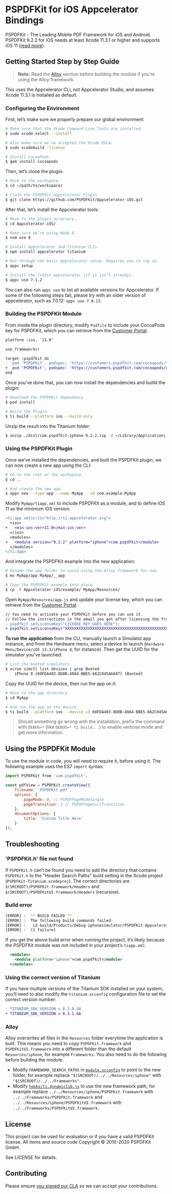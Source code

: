 # PSPDFKit for iOS Appcelerator Bindings

PSPDFKit - The Leading Mobile PDF Framework for iOS and Android. PSPDFKit 9.2.2 for iOS needs at least Xcode 11.3.1 or higher and supports iOS 11 ([read more](https://pspdfkit.com/guides/ios/current/announcements/version-support/)).

## Getting Started Step by Step Guide

> **Note:** Read the [Alloy](#alloy) section before building the module if you’re using the Alloy framework.

This uses the Appcelerator CLI, not Appcelerator Studio, and assumes Xcode 11.3.1 is installed as default.

### Configuring the Environment

First, let’s make sure we properly prepare our global environment:

```bash
# Make sure that the Xcode Command Line Tools are installed.
$ sudo xcode-select --install

# Also make sure we’ve accepted the Xcode EULA.
$ sudo xcodebuild -license

# Install CocoaPods.
$ gem install cocoapods
```

Then, let’s clone the plugin:

```bash
# Move to the workspace.
$ cd ~/path/to/workspace/

# Clone the PSPDFKit Appcelerator Plugin.
$ git clone https://github.com/PSPDFKit/Appcelerator-iOS.git
```

After that, let’s install the Appcelerator tools:

```bash
# Move to the plugin directory.
$ cd Appcelerator-iOS/

# Make sure we’re using Node 8.
$ nvm use 8

# Install Appcelerator and Titanium CLIs.
$ npm install appcelerator titanium

# Run through the basic Appcelerator setup. Requires you to log in.
$ appc setup

# Install the latest appcelerator (if it isn’t already).
$ appc use 7.1.2
```

You can also run `appc use` to list all available versions for Appcelerator. If some of the following steps fail, please try with an older version of appcelerator, such as 7.0.12: `appc use 7.0.12`.

### Building the PSPDFKit Module

From inside the plugin directory, modify `Podfile` to include your CocoaPods key for PSPDFKit, which you can retrieve from the [Customer Portal](https://customers.pspdfkit.com/customers/sign_in):

```diff
platform :ios, '11.0'

use_frameworks!

target :pspdfkit do
-  pod 'PSPDFKit', podspec: 'https://customers.pspdfkit.com/cocoapods/YOUR_COCOAPODS_KEY_GOES_HERE/pspdfkit/latest.podspec'
+  pod 'PSPDFKit', podspec: 'https://customers.pspdfkit.com/cocoapods/XXXXXXXXXXXXXXXXXXXXXXXXXXXX/pspdfkit/latest.podspec'
end
```

Once you’ve done that, you can now install the dependencies and builld the plugin:

```bash
# Download the PSPDFKit dependency.
$ pod install

# Build the Plugin.
$ ti build --platform ios --build-only
```

Unzip the result into the Titanium folder:

```bash
$ unzip ./dist/com.pspdfkit-iphone-9.2.2.zip -d ~/Library/Application\ Support/Titanium
```

### Using the PSPDFKit Plugin

Once we’ve installed the dependencies, and built the PSPDFKit plugin, we can now create a new app using the CLI:

```bash
# Go to the root of the workspace.
$ cd ..

# And create the new app.
$ appc new --type app --name MyApp --id com.example.MyApp
```

Modify `MyApp/tiapp.xml` to include PSPDFKit as a module, and to define iOS 11 as the minimum iOS version:

```diff
<ti:app xmlns:ti="http://ti.appcelerator.org">
  <ios>
+   <min-ios-ver>11.0</min-ios-ver>
  </ios>
  <modules>
+   <module version="9.2.2" platform="iphone">com.pspdfkit</module>
  </modules>
</ti:app>
```

And integrate the PSPDFKit example into the new application:

```bash
# Rename the app folder to avoid using the Alloy framework for now.
$ mv MyApp/app MyApp/__app

# Copy the PSPDFKit example into place.
$ cp -R Appcelerator-iOS/example/ MyApp/Resources/
```

Open `MyApp/Resources/app.js` and update your license key, which you can retrieve from the [Customer Portal](https://customers.pspdfkit.com/customers/sign_in):

```diff
// You need to activate your PSPDFKit before you can use it.
// Follow the instructions in the email you get after licensing the framework.
- pspdfkit.setLicenseKey("LICENSE_KEY_GOES_HERE");
+ pspdfkit.setLicenseKey("XXXXXXXXXXXXXXXXXXXXXXXXXXXXXXXXXXXXXXXXXXXXXXXXXXXXXXX");
```

**To run the application** from the CLI, manually launch a Simulator.app instance, and from the Hardware menu, select a device to launch (`Hardware Menu/Device/iOS 13.3/iPhone 8`, for instance). Then get the UUID for the simulator you’ve launched:

```bash
# List the booted simulators.
$ xcrun simctl list devices | grep Booted
    iPhone 8 (60FDA403-8D0B-40A4-BBE5-662C045A6A97) (Booted)
```

Copy the UUID for the device, then run the app on it:

```bash
# Move to the app directory.
$ cd MyApp

# And run the app on the device.
$ ti build --platform ios --device-id 60FDA403-8D0B-40A4-BBE5-662C045A6A97
```

> Should something go wrong with the installation, prefix the command with `DEBUG=*` (like `DEBUG=* ti build...`) to enable verbose mode and get more information.

## Using the PSPDFKit Module

To use the module in code, you will need to require it, before using it. The following example uses the ES7 `import` syntax:

```js
import PSPDFKit from 'com.pspdfkit';

const pdfView = PSPDFKit.createView({
    filename: 'PSPDFKit.pdf',
    options: {
        pageMode: 0, // PSPDFPageModeSingle
        pageTransition: 2 // PSPDFPageCurlTransition
    },
    documentOptions: {
        title: 'Custom Title Here'
    }
});
```

## Troubleshooting

### 'PSPDFKit.h' file not found

If `PSPDFKit.h` can’t be found you need to add the directory that contains `PSPDFKit.h` to the "Header Search Paths" build setting in the Xcode project (`PSPDFKit-Titanium.xcodeproj`). The correct directories are `$(SRCROOT)/PSPDFKit.framework/Headers` and `$(SRCROOT)/PSPDFKitUI.framework/Headers` (recursive).

### Build error

```bash
[ERROR] :  ** BUILD FAILED **
[ERROR] :  The following build commands failed:
[ERROR] :   Ld build/Products/Debug-iphonesimulator/PSPDFKit-Appcelerator.app/PSPDFKit-Appcelerator normal x86_64
[ERROR] :  (1 failure)
```

If you get the above build error when running the project, it’s likely because the PSPDFKit module was not included in your project’s `tiapp.xml`:

```xml
  <modules>
    <module platform="iphone">com.pspdfkit</module>
  </modules>
```

### Using the correct version of Titanium

If you have multiple versions of the Titanium SDK installed on your system, you’ll need to also modify the `titanium.xcconfig` configuration file to set the correct version number:

```diff
- TITANIUM_SDK_VERSION = 8.3.0.GA
+ TITANIUM_SDK_VERSION = 8.3.1.GA
```

### Alloy

Alloy overwrites all files in the `Resources` folder everytime the application is built. This means you need to copy `PSPDFKit.framework` and `PSPDFKitUI.framework` into a different folder than the default `Resources/iphone`, for example `Frameworks`. You also need to do the following before building the module:

* Modify `FRAMEWORK_SEARCH_PATHS` in [`module.xcconfig`](module.xcconfig) to point to the new folder, for example replace `"$(SRCROOT)/../../Resources/iphone"` with `"$(SRCROOT)/../../Frameworks"`.
* Modify [`hooks/ti.dynamiclib.js`](hooks/ti.dynamiclib.js) to use the new framework path, for example replace `../../Resources/iphone/PSPDFKit.framework` with `../../Frameworks/PSPDFKit.framework` and `../../Resources/iphone/PSPDFKitUI.framework` with `../../Frameworks/PSPDFKitUI.framework`.

## License

This project can be used for evaluation or if you have a valid PSPDFKit license.
All items and source code Copyright © 2010-2020 PSPDFKit GmbH.

See LICENSE for details.

## Contributing

Please ensure [you signed our CLA](https://pspdfkit.com/guides/web/current/miscellaneous/contributing/) so we can accept your contributions.
